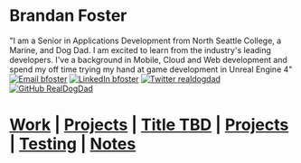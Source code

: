 <!--MAIN PAGE(Name,Tagline,Contact Badges)-->
# Brandan Foster
 "I am a Senior in Applications Development from North Seattle College, a Marine, and Dog Dad. I am excited to learn from the industry's leading developers. I've a background in Mobile, Cloud and Web development and spend my off time trying my hand at game development in Unreal Engine 4"
[![Email bfoster](https://img.shields.io/badge/Email-brandan@getfoster.net-8B89CC?style=for-the-badge&logo=ProtonMail)](mailto:brandan@getfoster.net)
[![LinkedIn bfoster](https://img.shields.io/badge/LinkedIn-getfoster-0A66C2?style=for-the-badge&logo=linkedin)](https://www.linkedin.com/in/getfoster/)
[![Twitter realdogdad](https://img.shields.io/badge/Twitter-@real_dog_dad-9cf?style=for-the-badge&logo=twitter)](https://twitter.com/real_dog_dad)
[![GitHub RealDogDad](https://img.shields.io/badge/GitHub-@RealDogDad-181717?style=for-the-badge&logo=github)](https://github.com/RealDogDad)
<br>
<!--LINKS(Work,Projects,Games(TBD))-->

# [Work](/pages/work.md) | [Projects](/pages/projects.md) | [Title TBD](/pages/awards.md) | [Projects](/pages/projects.md) | [Testing](/pages/testing.md) | [Notes](/pages/notes.md)
<!--End Page -->
